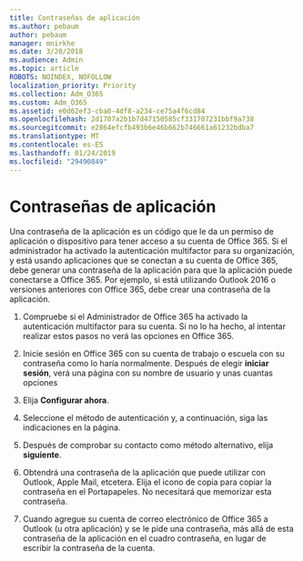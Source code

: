 ```yaml
---
title: Contraseñas de aplicación
ms.author: pebaum
author: pebaum
manager: mnirkhe
ms.date: 3/20/2018
ms.audience: Admin
ms.topic: article
ROBOTS: NOINDEX, NOFOLLOW
localization_priority: Priority
ms.collection: Adm_O365
ms.custom: Adm_O365
ms.assetid: e0d62ef3-cba0-4df8-a234-ce75a4f6cd84
ms.openlocfilehash: 2d1707a2b1b7d47150585cf331707231bbf9a738
ms.sourcegitcommit: e2864efcfb493b6e46b662b746661a61232bdba7
ms.translationtype: MT
ms.contentlocale: es-ES
ms.lasthandoff: 01/24/2019
ms.locfileid: "29490849"
---
```

# <a name="app-passwords"></a>Contraseñas de aplicación

Una contraseña de la aplicación es un código que le da un permiso de aplicación o dispositivo para tener acceso a su cuenta de Office 365. Si el administrador ha activado la autenticación multifactor para su organización, y está usando aplicaciones que se conectan a su cuenta de Office 365, debe generar una contraseña de la aplicación para que la aplicación puede conectarse a Office 365. Por ejemplo, si está utilizando Outlook 2016 o versiones anteriores con Office 365, debe crear una contraseña de la aplicación.
  
1. Compruebe si el Administrador de Office 365 ha activado la autenticación multifactor para su cuenta. Si no lo ha hecho, al intentar realizar estos pasos no verá las opciones en Office 365.
    
2. Inicie sesión en Office 365 con su cuenta de trabajo o escuela con su contraseña como lo haría normalmente. Después de elegir **iniciar sesión**, verá una página con su nombre de usuario y unas cuantas opciones 
    
3. Elija **Configurar ahora**. 
    
4. Seleccione el método de autenticación y, a continuación, siga las indicaciones en la página.
    
5. Después de comprobar su contacto como método alternativo, elija **siguiente**. 
    
6. Obtendrá una contraseña de la aplicación que puede utilizar con Outlook, Apple Mail, etcetera. Elija el icono de copia para copiar la contraseña en el Portapapeles. No necesitará que memorizar esta contraseña. 
    
7. Cuando agregue su cuenta de correo electrónico de Office 365 a Outlook (u otra aplicación) y se le pide una contraseña, más allá de esta contraseña de la aplicación en el cuadro contraseña, en lugar de escribir la contraseña de la cuenta. 
    

